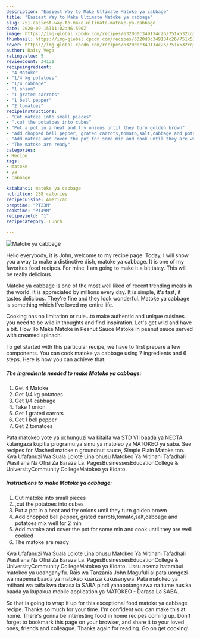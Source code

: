 ```yaml
---
description: "Easiest Way to Make Ultimate Matoke ya cabbage"
title: "Easiest Way to Make Ultimate Matoke ya cabbage"
slug: 751-easiest-way-to-make-ultimate-matoke-ya-cabbage
date: 2020-09-15T11:02:46.596Z
image: https://img-global.cpcdn.com/recipes/6320d0c349134c26/751x532cq70/matoke-ya-cabbage-recipe-main-photo.jpg
thumbnail: https://img-global.cpcdn.com/recipes/6320d0c349134c26/751x532cq70/matoke-ya-cabbage-recipe-main-photo.jpg
cover: https://img-global.cpcdn.com/recipes/6320d0c349134c26/751x532cq70/matoke-ya-cabbage-recipe-main-photo.jpg
author: Daisy Vega
ratingvalue: 5
reviewcount: 34131
recipeingredient:
- "4 Matoke"
- "1/4 kg potatoes"
- "1/4 cabbage"
- "1 onion"
- "1 grated carrots"
- "1 bell pepper"
- "2 tomatoes"
recipeinstructions:
- "Cut matoke into small pieces"
- ",cut the potatoes into cubes"
- "Put a pot in a heat and fry onions until they turn golden brown"
- "Add chopped bell pepper, grated carrots,tomato,salt,cabbage and potatoes mix well for 2 min"
- "Add matoke and cover the pot for some min and cook until they are well cooked"
- "The matoke are ready"
categories:
- Recipe
tags:
- matoke
- ya
- cabbage

katakunci: matoke ya cabbage 
nutrition: 238 calories
recipecuisine: American
preptime: "PT23M"
cooktime: "PT49M"
recipeyield: "1"
recipecategory: Lunch

---
```



![Matoke ya cabbage](https://img-global.cpcdn.com/recipes/6320d0c349134c26/751x532cq70/matoke-ya-cabbage-recipe-main-photo.jpg)

Hello everybody, it is John, welcome to my recipe page. Today, I will show you a way to make a distinctive dish, matoke ya cabbage. It is one of my favorites food recipes. For mine, I am going to make it a bit tasty. This will be really delicious.

Matoke ya cabbage is one of the most well liked of recent trending meals in the world. It is appreciated by millions every day. It is simple, it's fast, it tastes delicious. They're fine and they look wonderful. Matoke ya cabbage is something which I've loved my entire life.

Cooking has no limitation or rule…to make authentic and unique cuisines you need to be wild in thoughts and find inspiration. Let&#39;s get wild and have a bit. How To Make Matoke in Peanut Sauce Matoke in peanut sauce served with creamed spinach.


To get started with this particular recipe, we have to first prepare a few components. You can cook matoke ya cabbage using 7 ingredients and 6 steps. Here is how you can achieve that.

<!--inarticleads1-->

##### The ingredients needed to make Matoke ya cabbage:

1. Get 4 Matoke
1. Get 1/4 kg potatoes
1. Get 1/4 cabbage
1. Take 1 onion
1. Get 1 grated carrots
1. Get 1 bell pepper
1. Get 2 tomatoes


Pata matokeo yote ya uchunguzi wa kitaifa wa STD VII baada ya NECTA kutangaza kupitia programu ya simu ya matoleo ya MATOKEO ya saba. See recipes for Mashed matoke n groundnut sauce, Simple Plain Matoke too. Kwa Ufafanuzi Wa Suala Lolote Linalohusu Matokeo Ya Mitihani Tafadhali Wasiliana Na Ofisi Za Baraza La. PagesBusinessesEducationCollege &amp; UniversityCommunity CollegeMatokeo ya Kidato. 

<!--inarticleads2-->

##### Instructions to make Matoke ya cabbage:

1. Cut matoke into small pieces
1. ,cut the potatoes into cubes
1. Put a pot in a heat and fry onions until they turn golden brown
1. Add chopped bell pepper, grated carrots,tomato,salt,cabbage and potatoes mix well for 2 min
1. Add matoke and cover the pot for some min and cook until they are well cooked
1. The matoke are ready


Kwa Ufafanuzi Wa Suala Lolote Linalohusu Matokeo Ya Mitihani Tafadhali Wasiliana Na Ofisi Za Baraza La. PagesBusinessesEducationCollege &amp; UniversityCommunity CollegeMatokeo ya Kidato. Lissu asema hatambui matokeo ya udanganyifu. Rais wa Tanzania John Magufuli alipata uongozi wa mapema baada ya matokeo kuanza kukusanywa. Pata matokeo ya mtihani wa taifa kwa darasa la SABA pindi yanapotangazwa na tume husika baada ya kupakua mobile application ya MATOKEO - Darasa La SABA. 

So that is going to wrap it up for this exceptional food matoke ya cabbage recipe. Thanks so much for your time. I'm confident you can make this at home. There's gonna be interesting food in home recipes coming up. Don't forget to bookmark this page on your browser, and share it to your loved ones, friends and colleague. Thanks again for reading. Go on get cooking!
